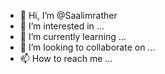 - 👋 Hi, I’m @Saalimrather
- 👀 I’m interested in ...
- 🌱 I’m currently learning ...
- 💞️ I’m looking to collaborate on ...
- 📫 How to reach me ...

<!---
Saalimrather/Saalimrather is a ✨ special ✨ repository because its `README.md` (this file) appears on your GitHub profile.
You can click the Preview link to take a look at your changes.
--->
